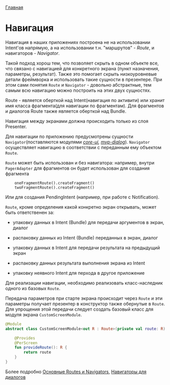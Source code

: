 [Главная](../main.md)

# Навигация

Навигация в наших приложениях построена не на использовании Intent'ов напрямую,
а на использовании т.н. "маршрутов" - *Route*, и навигаторов - *Navigator*.

Такой подход хорош тем, что позволяет скрыть в одном объекте все, что связано
с навигацией для конкретного экрана (пункт назначения, параметры, результат).
Также это помогает скрыть низкоуровневые детали фреймворка
и использовать такие сущности в презентере. При этом сами понятия `Route` и
`Navigator` - довольно абстрактные, тем самым всю навигацию можно построить
на этих двух сущностях.

Route - является оберткой над Intent(навигация по активити) или хранит
имя класса фрагмента(для навигации по фрагментам).
Для фрагментов и диалогов Route также является оберткой над Bundle.

Навигация между экранами должна происходить только из слоя Presenter.

Для навигации по приложению предусмотрены сущности `Navigator`(поставляются
модулями *[core-ui](../../core-ui), [mvp-dialog][dial]*). `Navigator` осуществляет
навигацию в соответствии с переданным ему объектом `Route`.

`Route` может быть использован и без навигатора: например, внутри `PagerAdapter`
для фрагментов он будет использован для создания фрагмента
```
    oneFragmentRoute().createFragment()
    twoFragmentRoute().createFragment()
```

Или для создания PendingIntent (например, при работе с Notification).

`Route`, кроме определения какой конкретно экран открывать, может быть
ответственен за:

-  упаковку данных в Intent (Bundle) для передачи аргументов в экран, диалог

-  распаковку данных из Intent (Bundle) переданных в экран, диалог

-  упаковку данных в Intent для передачи результата на предыдущий экран

-  распаковку данных результата выполнения экрана из Intent

-  упаковку неявного Intent для перхода в другое приложение


Для реализации навигации, необходимо реализовать класс-наследник одного из базовых
`Route`.

Передача параметров при старте экрана происходит через `Route`
и эти параметры получает презентер в конструктор также обернутые в `Route`.
Для упрощения этой передачи следует создать базовый класс для модуля экрана
`CustomScreenModule`.

``` kotlin
@Module
abstract class CustomScreenModule<out R : Route>(private val route: R) {

    @Provides
    @PerScreen
    fun provideRoute(): R {
        return route
    }
}
```


Более подробно [Основные Routes и Navigators][nav], [Навигаторы для диалогов][dial]

[core_ui]: ../../core-ui/lib-core-ui/README.md
[nav]: ../../core-navigation/lib-core-navigation/README.md
[dial]: ../../mvp/lib-mvp-dialog/README.md

